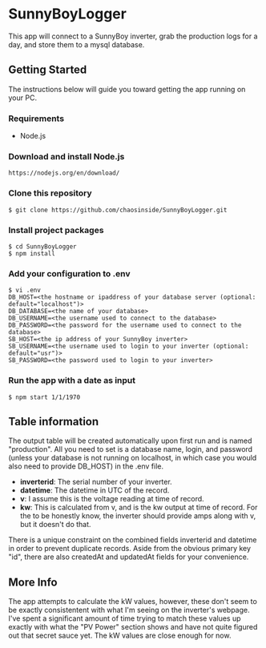 # SunnyBoyLogger
This app will connect to a SunnyBoy inverter, grab the production logs for a day, and store them to a mysql database.

## Getting Started
The instructions below will guide you toward getting the app running on your PC.

### Requirements
*  Node.js

### Download and install Node.js
    https://nodejs.org/en/download/

### Clone this repository
    $ git clone https://github.com/chaosinside/SunnyBoyLogger.git

### Install project packages
    $ cd SunnyBoyLogger
    $ npm install
    
### Add your configuration to .env
    $ vi .env
    DB_HOST=<the hostname or ipaddress of your database server (optional: default="localhost")>
    DB_DATABASE=<the name of your database>
    DB_USERNAME=<the username used to connect to the database>
    DB_PASSWORD=<the password for the username used to connect to the database>
    SB_HOST=<the ip address of your SunnyBoy inverter>
    SB_USERNAME=<the username used to login to your inverter (optional: default="usr")>
    SB_PASSWORD=<the password used to login to your inverter>

### Run the app with a date as input
    $ npm start 1/1/1970

## Table information
The output table will be created automatically upon first run and is named "production". All you need to set is a database name, login, and password (unless your database is not running on localhost, in which case you would also need to provide DB_HOST) in the .env file.

* **inverterid**: The serial number of your inverter.
* **datetime**: The datetime in UTC of the record.
* **v**: I assume this is the voltage reading at time of record.
* **kw**: This is calculated from v, and is the kw output at time of record. For the to be honestly know, the inverter should provide amps along with v, but it doesn't do that.

There is a unique constraint on the combined fields inverterid and datetime in order to prevent duplicate records. Aside from the obvious primary key "id", there are also createdAt and updatedAt fields for your convenience.

## More Info
The app attempts to calculate the kW values, however, these don't seem to be exactly consistentent with what I'm seeing on the inverter's webpage. I've spent a significant amount of time trying to match these values up exactly with what the "PV Power" section shows and have not quite figured out that secret sauce yet. The kW values are close enough for now.
